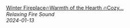<!--2024-01-14 01:04:00-->
<div class="yb">
  <a class="nodecor" href="/posts.html?relaks/winter_fireplacewarmth_of_the_hearth_cozy_fireplace_ambiance_with_crackling_sounds">
    <img class="preview" data-videoid="q6PSfCR5wQY" src="https://i.ytimg.com/vi/q6PSfCR5wQY/hqdefault.jpg" align="middle" alt="">
  </a>
  <div class="inlbl text">
    <a class="nodecor" href="/posts.html?relaks/winter_fireplacewarmth_of_the_hearth_cozy_fireplace_ambiance_with_crackling_sounds">Winter Fireplace🔥Warmth of the Hearth 🔥Cozy...</a><br>
    <i class="smaller2">Relaxing Fire Sound</i><br>
    <i class="smaller3">2024-01-13</i>
  </div>
</div>
